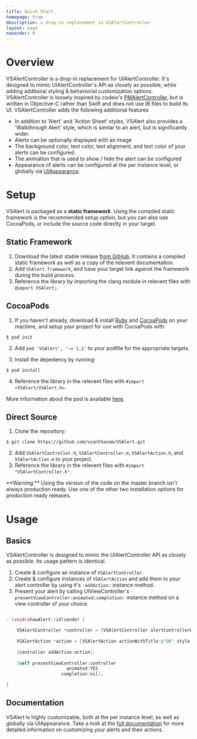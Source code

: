 ```yaml
---
title: Quick Start
homepage: true
description: a drop-in replacement in UIAlertController
layout: page
navorder: 0
---
```


# Overview

VSAlertController is a drop-in replacement for UIAlertController. It's designed to mimic UIAlertController's API as closely as possible, while adding addtional styling & behaviorial customization options. VSAlertController is loosely inspired by codeio's [PMAlertController](https://github.com/pmusolino/PMAlertController), but is written in Objective-C rather than Swift and does not use IB files to build its UI. VSAlertController adds the following additional features

* In addition to 'Alert' and 'Action Sheet' styles, VSAlert also provides a 'Walkthrough Alert' style, which is similar to an alert, but is significantly wider.
* Alerts can be optionally displayed with an image
* The background color, text color, text alignment, and text color of your alerts can be configured.
* The animation that is used to show / hide the alert can be configured
* Appearance of alerts can be configured at the per instance level, or globally via [UIAppearance](https://developer.apple.com/documentation/uikit/uiappearance?language=objc).

# Setup

VSAlert is packaged as a **static framework**. Using the compiled static framework is the recommended setup option, but you can also use CocoaPods, or include the source code directly in your target.

## Static Framework

1. Download the latest stable release [from GitHub](https://github.com/vsanthanam/VSAlert/releases). It contains a compiled static framework as well as a copy of the relevent documentation.
2. Add  `VSAlert.framework`, and have your target link against the framework during the build process.
3. Reference the library by importing the clang module in relevent files with `@import VSAlert;`.

## CocoaPods

1. If you haven't already, download & install [Ruby](https://www.ruby-lang.org/en/) and [CocoaPods](https://cocoapods.org) on your machine, and setup your project for use with CocoaPods with:

```
$ pod init
```

2. Add `pod 'VSAlert', '~> 1.2'` to your podfile for the appropriate targets.

3. Install the depedency by running:

```
$ pod install
```

4. Reference the library in the relevent files with `#import <VSAlert/VSAlert.h>`.

More information about the pod is available [here](https://cocoapods.org/pods/VSAlert).

## Direct Source

1. Clone the repository:

```
$ git clone https://github.com/vsanthanam/VSAlert.git
```

2. Add `VSAlertController.h`, `VSAlertController.m`, `VSAlertAction.h`, and `VSAlertAction.m` to your project.
3. Reference the library in the relevent files with `#import "VSAlertController.h"`.



<div class="alert alert-warning" markdown="1">
**Warning:** Using the version of the code on the master branch isn't always production ready. Use one of the other two installation options for production ready releases.
</div>


# Usage

## Basics

VSAlertController is designed to mimic the UIAlertController API as closely as possible. Its usage pattern is identical.

1. Create & configure an instance of `VSAlertController`.
2. Create & configure instances of `VSAlertAction` and add them to your alert controller by using it's `-addAction:` instance method.
3. Present your alert by calling UIViewController's `-presentViewController:animated:completion:` instance method on a view controller of your choice.

```objective-c

- (void)showAlert:(id)sender {

    VSAlertController *controller = [VSAlertController alertControllerWithTitle:@"Title" message:@"Message" style:VSAlertControllerStyleAlert];
                                                                          
    VSAlertAction *action = [VSAlertAction actionWithTitle:@"OK" style:VSAlertActionStyleCancel action:nil];
    
    [controller addAction:action];
    
    [self presentViewController:controller
                       animated:YES
                     completion:nil];

}

```

## Documentation

VSAlert is highly customizable, both at the per instance level, as well as globally via UIAppearance. Take a look at the [full documentation](https://code.vsanthanam.com/VSAlert/Documentation/index.html) for more detailed information on customizing your alerts and their actions.
